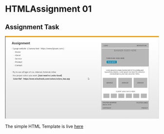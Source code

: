 # HTMLAssignment 01

## Assignment Task


![HTML Template](Media/Assignement01.png)


The simple HTML Template is live [here](https://0xdhrv.github.io/HTMLAssignment-01/index.html)

